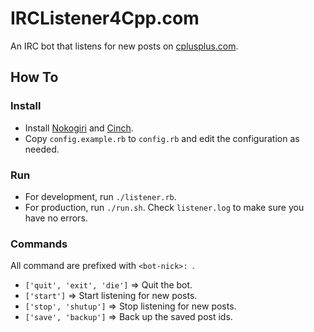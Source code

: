 # IRCListener4Cpp.com
An IRC bot that listens for new posts on [cplusplus.com](http://www.cplusplus.com/).

## How To
### Install
+ Install [Nokogiri](http://www.nokogiri.org/) and [Cinch](https://github.com/cinchrb/cinch).
+ Copy `config.example.rb` to `config.rb` and edit the configuration as needed.

### Run
+ For development, run `./listener.rb`.
+ For production, run `./run.sh`. Check `listener.log` to make sure you have no errors.

### Commands
All command are prefixed with `<bot-nick>: `.
+ `['quit', 'exit', 'die']` => Quit the bot.
+ `['start']` => Start listening for new posts.
+ `['stop', 'shutup']` => Stop listening for new posts.
+ `['save', 'backup']` => Back up the saved post ids.
